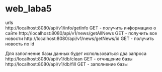 # web_laba5
urls  
http://localhost:8080/api/v1/info/getInfo GET - получить информацию о сайте
http://localhost:8080/api/v1/news/getAllNews GET - получить все новости
http://localhost:8080/api/v1/news/getNews/id GET - получить новость по id

Для заполнение базы данных будет использоваться два запроса
http://localhost:8080/api/v1/db/clean GET - отчищение базы
http://localhost:8080/api/v1/db/fill GET - заполнение базы
